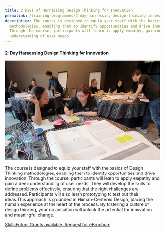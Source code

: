 ```yaml
---
title: 2 Days of Harnessing Design Thinking for Innovation
permalink: /training-programmes/2-day-harnessing-design-thinking-innovation/
description: The course is designed to equip your staff with the basics of DT
  methodologies, enabling them to identify opportunities and drive innovation.
  Through the course, participants will learn to apply empathy, gaining a deep
  understanding of user needs.
---
```

#### **2-Day Harnessing Design Thinking for Innovation** 

![](/images/Programmes/programmes_2%20day%20harnessing.jpg)

The course is designed to equip your staff with the basics of Design Thinking methodologies, enabling them to identify opportunities and drive innovation. Through the course, participants will learn to apply empathy and gain a deep understanding of user needs. They will develop the skills to define problems effectively, ensuring that the right challenges are addressed. Participants will also learn prototyping to test out their ideas.This approach is grounded in Human-Centered Design, placing the human experience at the heart of the process. By fostering a culture of design thinking, your organisation will unlock the potential for innovation and meaningful change. 

<a target="_blank" href="/contact-us/">SkillsFuture Grants available. Request for eBrochure </a>